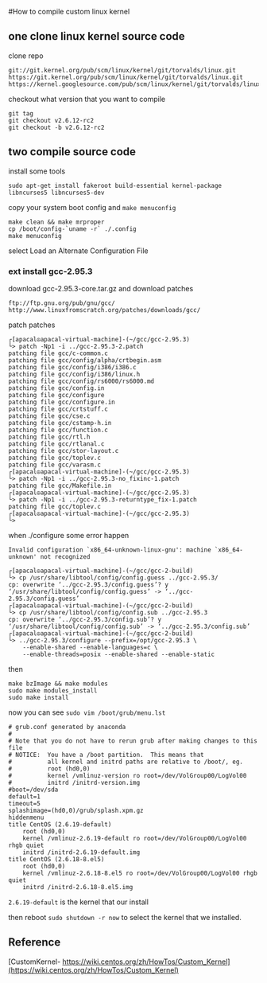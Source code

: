 #How to compile custom linux kernel

## one clone linux kernel source code

clone repo
```
git://git.kernel.org/pub/scm/linux/kernel/git/torvalds/linux.git
https://git.kernel.org/pub/scm/linux/kernel/git/torvalds/linux.git
https://kernel.googlesource.com/pub/scm/linux/kernel/git/torvalds/linux.git
```
checkout what version that you want to compile
```
git tag
git checkout v2.6.12-rc2
git checkout -b v2.6.12-rc2
```


## two compile source code
install some tools
```
sudo apt-get install fakeroot build-essential kernel-package libncurses5 libncurses5-dev
```

copy your system boot config and ```make menuconfig```

```
make clean && make mrproper
cp /boot/config-`uname -r` ./.config
make menuconfig
```
select Load an Alternate Configuration File

### ext install gcc-2.95.3
download gcc-2.95.3-core.tar.gz and download patches
```
ftp://ftp.gnu.org/pub/gnu/gcc/
http://www.linuxfromscratch.org/patches/downloads/gcc/

```

patch patches
```
┌[apacal☮apacal-virtual-machine]-(~/gcc/gcc-2.95.3)
└> patch -Np1 -i ../gcc-2.95.3-2.patch
patching file gcc/c-common.c
patching file gcc/config/alpha/crtbegin.asm
patching file gcc/config/i386/i386.c
patching file gcc/config/i386/linux.h
patching file gcc/config/rs6000/rs6000.md
patching file gcc/config.in
patching file gcc/configure
patching file gcc/configure.in
patching file gcc/crtstuff.c
patching file gcc/cse.c
patching file gcc/cstamp-h.in
patching file gcc/function.c
patching file gcc/rtl.h
patching file gcc/rtlanal.c
patching file gcc/stor-layout.c
patching file gcc/toplev.c
patching file gcc/varasm.c
┌[apacal☮apacal-virtual-machine]-(~/gcc/gcc-2.95.3)
└> patch -Np1 -i ../gcc-2.95.3-no_fixinc-1.patch
patching file gcc/Makefile.in
┌[apacal☮apacal-virtual-machine]-(~/gcc/gcc-2.95.3)
└> patch -Np1 -i ../gcc-2.95.3-returntype_fix-1.patch
patching file gcc/toplev.c
┌[apacal☮apacal-virtual-machine]-(~/gcc/gcc-2.95.3)
└>
```

when ./configure some error happen

```
Invalid configuration `x86_64-unknown-linux-gnu': machine `x86_64-unknown' not recognized
```

```
┌[apacal☮apacal-virtual-machine]-(~/gcc/gcc-2-build)
└> cp /usr/share/libtool/config/config.guess ../gcc-2.95.3/
cp: overwrite ‘../gcc-2.95.3/config.guess’? y
‘/usr/share/libtool/config/config.guess’ -> ‘../gcc-2.95.3/config.guess’
┌[apacal☮apacal-virtual-machine]-(~/gcc/gcc-2-build)
└> cp /usr/share/libtool/config/config.sub ../gcc-2.95.3
cp: overwrite ‘../gcc-2.95.3/config.sub’? y
‘/usr/share/libtool/config/config.sub’ -> ‘../gcc-2.95.3/config.sub’
┌[apacal☮apacal-virtual-machine]-(~/gcc/gcc-2-build)
└> ../gcc-2.95.3/configure --prefix=/opt/gcc-2.95.3 \
    --enable-shared --enable-languages=c \
    --enable-threads=posix --enable-shared --enable-static
  ```

then
```
make bzImage && make modules
sudo make modules_install
sudo make install
```

now you can see ```sudo vim /boot/grub/menu.lst```
```
# grub.conf generated by anaconda
#
# Note that you do not have to rerun grub after making changes to this file
# NOTICE:  You have a /boot partition.  This means that
#          all kernel and initrd paths are relative to /boot/, eg.
#          root (hd0,0)
#          kernel /vmlinuz-version ro root=/dev/VolGroup00/LogVol00
#          initrd /initrd-version.img
#boot=/dev/sda
default=1
timeout=5
splashimage=(hd0,0)/grub/splash.xpm.gz
hiddenmenu
title CentOS (2.6.19-default)
    root (hd0,0)
    kernel /vmlinuz-2.6.19-default ro root=/dev/VolGroup00/LogVol00 rhgb quiet
    initrd /initrd-2.6.19-default.img
title CentOS (2.6.18-8.el5)
    root (hd0,0)
    kernel /vmlinuz-2.6.18-8.el5 ro root=/dev/VolGroup00/LogVol00 rhgb quiet
    initrd /initrd-2.6.18-8.el5.img
```

```2.6.19-default``` is the kernel that our install

then reboot ```sudo shutdown -r now``` to select the kernel that we installed.

## Reference
[CustomKernel- https://wiki.centos.org/zh/HowTos/Custom_Kernel](https://wiki.centos.org/zh/HowTos/Custom_Kernel)

